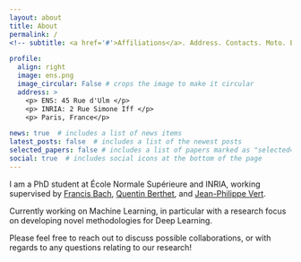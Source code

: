```yaml
---
layout: about
title: About
permalink: /
<!-- subtitle: <a href='#'>Affiliations</a>. Address. Contacts. Moto. Etc. -->

profile:
  align: right
  image: ens.png
  image_circular: False # crops the image to make it circular
  address: >
    <p> ENS: 45 Rue d'Ulm </p>
    <p> INRIA: 2 Rue Simone Iff </p>
    <p> Paris, France</p>

news: true  # includes a list of news items
latest_posts: false  # includes a list of the newest posts
selected_papers: false # includes a list of papers marked as "selected={true}"
social: true  # includes social icons at the bottom of the page
---
```


I am a PhD student at École Normale Supérieure and INRIA, working supervised by [Francis Bach](https://www.di.ens.fr/~fbach/), [Quentin Berthet](https://q-berthet.github.io/),  and [Jean-Philippe Vert](https://jpvert.github.io/).


Currently working on Machine Learning, in particular with a research focus on developing novel methodologies for Deep Learning.

Please feel free to reach out to discuss possible collaborations, or with regards to any questions relating to our research!

<!-- Hello my name is Lawreence. Write your biography here. Tell the world about yourself. Link to your favorite [subreddit](http://reddit.com). You can put a picture in, too. The code is already in, just name your picture `prof_pic.jpg` and put it in the `img/` folder. -->

<!-- Put your address / P.O. box / other info right below your picture. You can also disable any of these elements by editing `profile` property of the YAML header of your `_pages/about.md`. Edit `_bibliography/papers.bib` and Jekyll will render your [publications page](/al-folio/publications/) automatically. -->

<!-- Link to your social media connections, too. This theme is set up to use [Font Awesome icons](http://fortawesome.github.io/Font-Awesome/) and [Academicons](https://jpswalsh.github.io/academicons/), like the ones below. Add your Facebook, Twitter, LinkedIn, Google Scholar, or just disable all of them. -->
